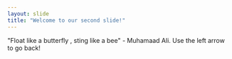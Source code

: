 ```yaml
---
layout: slide
title: "Welcome to our second slide!"
---
```

"Float like a butterfly , sting like a bee" - Muhamaad Ali.
Use the left arrow to go back!

